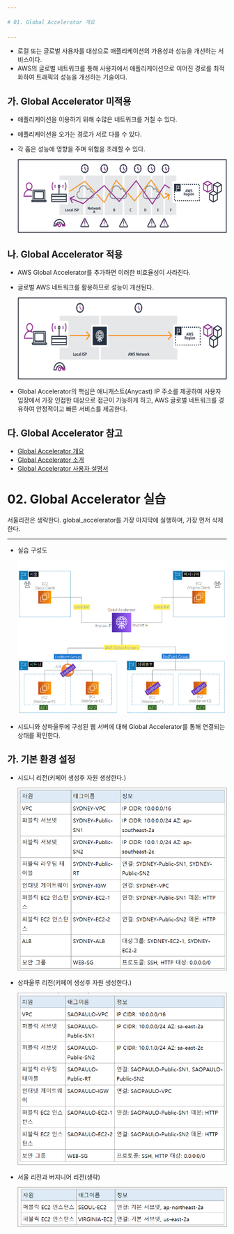 ```yaml
---

# 01. Global Accelerator 개요

---
```


- 로컬 또는 글로벌 사용자를 대상으로 애플리케이션의 가용성과 성능을 개선하는 서비스이다.
- AWS의 글로벌 네트워크를 통해 사용자에서 애플리케이션으로 이어진 경로를 최적화하여 트래픽의 성능을 개선하는 기술이다.

## 가. Global Accelerator 미적용

- 애플리케이션을 이용하기 위해 수많은 네트워크를 거칠 수 있다.
- 애플리케이션을 오가는 경로가 서로 다를 수 있다.
- 각 홉은 성능에 영향을 주며 위험을 초래할 수 있다.
    
    ![Untitled](./global_accelerator1.jpeg)
    

## 나. Global Accelerator 적용

- AWS Global Accelerator를 추가하면 이러한 비효율성이 사라진다.
- 글로벌 AWS 네트워크를 활용하므로 성능이 개선된다.
    
    ![Untitled](./global_accelerator2.jpeg)
    
- Global Accelerator의 핵심은 애니캐스트(Anycast) IP 주소를 제공하여 사용자 입장에서 가장 인접한 대상으로 접근이 가능하게 하고, AWS 글로벌 네트워크를 경유하여 안정적이고 빠른 서비스를 제공한다.

## 다. Global Accelerator 참고

- [Global Accelerator 개요](https://aws.amazon.com/ko/global-accelerator/?blogs-global-accelerator.sort-by=item.additionalFields.createdDate&blogs-global-accelerator.sort-order=desc&aws-global-accelerator-wn.sort-by=item.additionalFields.postDateTime&aws-global-accelerator-wn.sort-order=desc)
- [Global Accelerator 소개](https://aws.amazon.com/ko/blogs/korea/new-aws-global-accelerator-for-availability-and-performance/)
- [Global Accelerator 사용자 설명서](https://docs.aws.amazon.com/ko_kr/global-accelerator/latest/dg/what-is-global-accelerator.html)


# 02. Global Accelerator 실습 
서울리전은 생략한다. global_accelerator를 가장 마지막에 실행하며, 가장 먼저 삭제한다.

---

- 실습 구성도
    
    ![Untitled](./global_accelerator3.png)
    
- 시드니와 상파울루에 구성된 웹 서버에 대해 Global Accelerator를 통해 연결되는 상태를 확인한다.

## 가. 기본 환경 설정

- 시드니 리전(키페어 생성후 자원 생성한다.)
    
    ![Untitled](./global_accelerator4.png)
    
- 상파울루 리전(키페어 생성후 자원 생성한다.)
    
    ![Untitled](./global_accelerator5.png)
    
- 서울 리전과 버지니어 리전(생략)
    
    ![Untitled](./global_accelerator6.png)